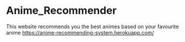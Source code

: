 # Anime_Recommender
This website recommends you the best animes based on your favourite anime 
https://anime-recommending-system.herokuapp.com/
